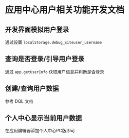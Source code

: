 
# 应用中心用户相关功能开发文档

## 开发界面模拟用户登录

通过设置 `localStorage.debug_siteuser_username`

## 查询是否登录/引导用户登录

通过 `app.getUserInfo` 获取用户信息并判断是否登录

## 创建/查询用户数据

参考 DQL 文档

## 个人中心显示当前用户数据

在应用编辑器添加个人中心PC版即可

